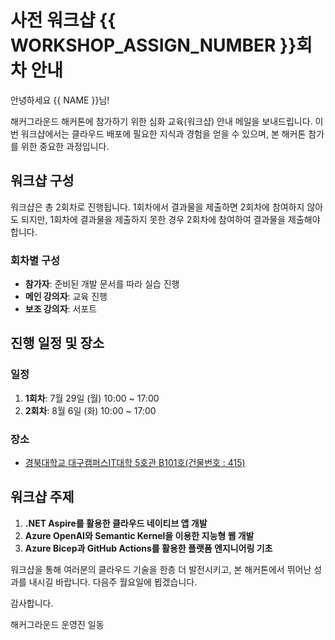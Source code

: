 # 사전 워크샵 {{ WORKSHOP_ASSIGN_NUMBER }}회차 안내

안녕하세요 {{ NAME }}님! 

해커그라운드 해커톤에 참가하기 위한 심화 교육(워크샵) 안내 메일을 보내드립니다. 이번 워크샵에서는 클라우드 배포에 필요한 지식과 경험을 얻을 수 있으며, 본 해커톤 참가를 위한 중요한 과정입니다.


## 워크샵 구성

워크샵은 총 2회차로 진행됩니다. 1회차에서 결과물을 제출하면 2회차에 참여하지 않아도 되지만, 1회차에 결과물을 제출하지 못한 경우 2회차에 참여하여 결과물을 제출해야 합니다.


### 회차별 구성

- **참가자**: 준비된 개발 문서를 따라 실습 진행
- **메인 강의자**: 교육 진행
- **보조 강의자**: 서포트


## 진행 일정 및 장소

### 일정
1. **1회차**: 7월 29일 (월) 10:00 ~ 17:00
2. **2회차**: 8월 6일 (화) 10:00 ~ 17:00

### 장소
- [경북대학교 대구캠퍼스IT대학 5호관 B101호(건물번호 : 415)](https://naver.me/IFjpBB7R)


## 워크샵 주제
1. **.NET Aspire를 활용한 클라우드 네이티브 앱 개발**
2. **Azure OpenAI와 Semantic Kernel을 이용한 지능형 웹 개발**
3. **Azure Bicep과 GitHub Actions를 활용한 플랫폼 엔지니어링 기초**


워크샵을 통해 여러분의 클라우드 기술을 한층 더 발전시키고, 본 해커톤에서 뛰어난 성과를 내시길 바랍니다. 다음주 월요일에 뵙겠습니다.

감사합니다.

해커그라운드 운영진 일동